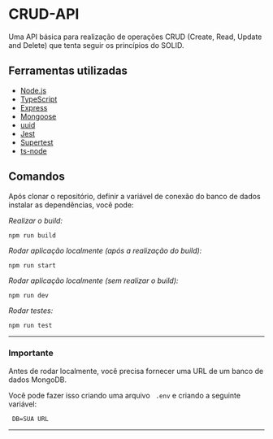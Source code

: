 # CRUD-API

Uma API básica para realização de operações CRUD (Create, Read, Update and Delete) que tenta seguir os princípios do SOLID.

## Ferramentas utilizadas
- [Node.js](https://nodejs.org/en/)
- [TypeScript](https://www.typescriptlang.org/)
- [Express](http://expressjs.com/pt-br/)
- [Mongoose](https://mongoosejs.com/)
- [uuid](https://www.npmjs.com/package/uuid)
- [Jest](https://jestjs.io/)
- [Supertest](https://www.npmjs.com/package/supertest)
- [ts-node](https://www.npmjs.com/package/ts-node)

## Comandos

Após clonar o repositório, definir a variável de conexão do banco de dados instalar as dependências, você pode:

*Realizar o build:*
```
npm run build
```

*Rodar aplicação localmente (após a realização do build):*
```
npm run start
```

*Rodar aplicação localmente (sem realizar o build):*
```
npm run dev
```

*Rodar testes:*
```
npm run test
```
----
### Importante
Antes de rodar localmente, você precisa fornecer uma URL de um banco de dados MongoDB.

 Você pode fazer isso criando uma arquivo ` .env` e criando a seguinte variável:
```
 DB=SUA URL
```
----
